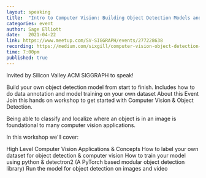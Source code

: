 ```yaml
---
layout: speaking
title:  "Intro to Computer Vision: Building Object Detection Models and Datasets"
categories: event
author: Sage Elliott
date:   2021-04-22
link: https://www.meetup.com/SV-SIGGRAPH/events/277228638
recording: https://medium.com/sixgill/computer-vision-object-detection-with-san-francisco-bay-acm-4abc91649275
time: 7:00pm
published: true
---
```

Invited by Silicon Valley ACM SIGGRAPH to speak!

Build your own object detection model from start to finish. Includes how to do data annotation and model training on your own dataset
About this Event
Join this hands on workshop to get started with Computer Vision & Object Detection.

Being able to classify and localize where an object is in an image is foundational to many computer vision applications.

In this workshop we'll cover:

High Level Computer Vision Applications & Concepts
How to label your own dataset for object detection & computer vision
How to train your model using python & detectron2 (A PyTorch based modular object detection library)
Run the model for object detection on images and video